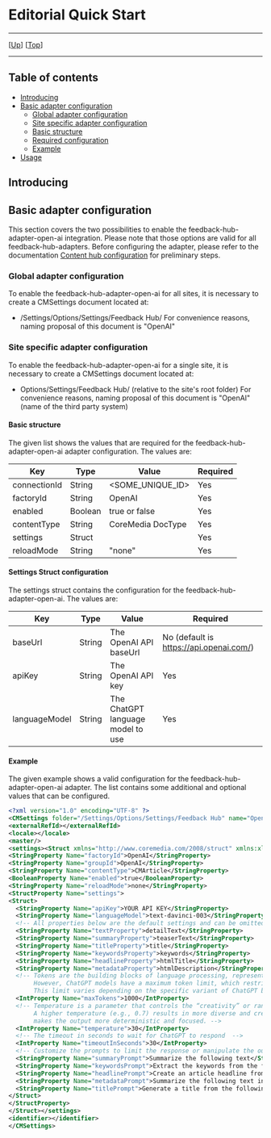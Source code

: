 # Editorial Quick Start

--------------------------------------------------------------------------------

\[[Up](README.md)\] \[[Top](#top)\]

--------------------------------------------------------------------------------

## Table of contents

* [Introducing](#introducing)
* [Basic adapter configuration](#basic-adapter-configuration)
  * [Global adapter configuration](#global-adapter-configuration)
  * [Site specific adapter configuration](#site-specific-adapter-configuration)
  * [Basic structure](#basic-structure)
  * [Required configuration](#required-configuration)
  * [Example](#example)     
* [Usage](#usage)    

## Introducing

## Basic adapter configuration
This section covers the two possibilities to enable the feedback-hub-adapter-open-ai integration. Please note that those
options are valid for all feedback-hub-adapters. Before configuring the adapter, please refer to the documentation [Content hub configuration](https://documentation.coremedia.com/cmcc-10/artifacts/2004/webhelp/deployment-en/content/Studio-Contenthub-Configuration.html)
for preliminary steps.

### Global adapter configuration
To enable the feedback-hub-adapter-open-ai for all sites, it is necessary to create a CMSettings document located at:
* /Settings/Options/Settings/Feedback Hub/
For convenience reasons, naming proposal of this document is "OpenAI"

### Site specific adapter configuration
To enable the feedback-hub-adapter-open-ai for a single site, it is necessary to create a CMSettings document located at:
* Options/Settings/Feedback Hub/ (relative to the site's root folder)
For convenience reasons, naming proposal of this document is "OpenAI" (name of the third party system)

#### Basic structure

The given list shows the values that are required for the feedback-hub-adapter-open-ai adapter configuration. The values are:

| Key             | Type    | Value             | Required   |
|-----------------|---------|-------------------|------------|
| connectionId    | String  | <SOME_UNIQUE_ID>  | Yes        |
| factoryId       | String  | OpenAI            | Yes        |
| enabled         | Boolean | true or false     | Yes        |
| contentType     | String  | CoreMedia DocType | Yes        |
| settings        | Struct  |                   | Yes        |
| reloadMode      | String  | "none"            | Yes        |
          

#### Settings Struct configuration

The settings struct contains the configuration for the feedback-hub-adapter-open-ai. The values are:

| Key           | Type     | Value                             | Required                                |
|---------------|----------|-----------------------------------|-----------------------------------------|
| baseUrl       | String   | The OpenAI API baseUrl            | No (default is https://api.openai.com/) |
| apiKey        | String   | The OpenAI API key                | Yes                                     |
| languageModel | String   | The ChatGPT language model to use | Yes                                     |

#### Example

The given example shows a valid configuration for the feedback-hub-adapter-open-ai adapter.
The list contains some additional and optional values that can be configured.

```xml
<?xml version="1.0" encoding="UTF-8" ?>
<CMSettings folder="/Settings/Options/Settings/Feedback Hub" name="OpenAI" xmlns:cmexport="http://www.coremedia.com/2012/cmexport">
<externalRefId></externalRefId>
<locale></locale>
<master/>
<settings><Struct xmlns="http://www.coremedia.com/2008/struct" xmlns:xlink="http://www.w3.org/1999/xlink">
<StringProperty Name="factoryId">OpenAI</StringProperty>
<StringProperty Name="groupId">OpenAI</StringProperty>
<StringProperty Name="contentType">CMArticle</StringProperty>
<BooleanProperty Name="enabled">true</BooleanProperty>
<StringProperty Name="reloadMode">none</StringProperty>
<StructProperty Name="settings">
<Struct>
  <StringProperty Name="apiKey">YOUR API KEY</StringProperty>
  <StringProperty Name="languageModel">text-davinci-003</StringProperty>
  <!-- All properties below are the default settings and can be omitted -->
  <StringProperty Name="textProperty">detailText</StringProperty>
  <StringProperty Name="summaryProperty">teaserText</StringProperty>
  <StringProperty Name="titleProperty">title</StringProperty>
  <StringProperty Name="keywordsProperty">keywords</StringProperty>
  <StringProperty Name="headlineProperty">htmlTitle</StringProperty>
  <StringProperty Name="metadataProperty">htmlDescription</StringProperty>
  <!-- Tokens are the building blocks of language processing, representing individual units such as words or characters. 
       However, ChatGPT models have a maximum token limit, which restricts the input length. 
       This limit varies depending on the specific variant of ChatGPT being used. -->
  <IntProperty Name="maxTokens">1000</IntProperty>
  <!-- Temperature is a parameter that controls the “creativity” or randomness of the text generated by GPT-3. 
       A higher temperature (e.g., 0.7) results in more diverse and creative output, while a lower temperature (e.g., 0.2) 
       makes the output more deterministic and focused. -->
  <IntProperty Name="temperature">30</IntProperty>
  <!-- The timeout in seconds to wait for ChatGPT to respond  -->
  <IntProperty Name="timeoutInSeconds">30</IntProperty>
  <!-- Customize the prompts to limit the response or manipulate the output -->
  <StringProperty Name="summaryPrompt">Summarize the following text</StringProperty>
  <StringProperty Name="keywordsPrompt">Extract the keywords from the following text with a total maximum length of 255 characters</StringProperty>
  <StringProperty Name="headlinePrompt">Create an article headline from the following text</StringProperty>
  <StringProperty Name="metadataPrompt">Summarize the following text in one sentence</StringProperty>
  <StringProperty Name="titlePrompt">Generate a title from the following text with a maximum length of 60 characters</StringProperty>
</Struct>
</StructProperty>
</Struct></settings>
<identifier></identifier>
</CMSettings>

```
